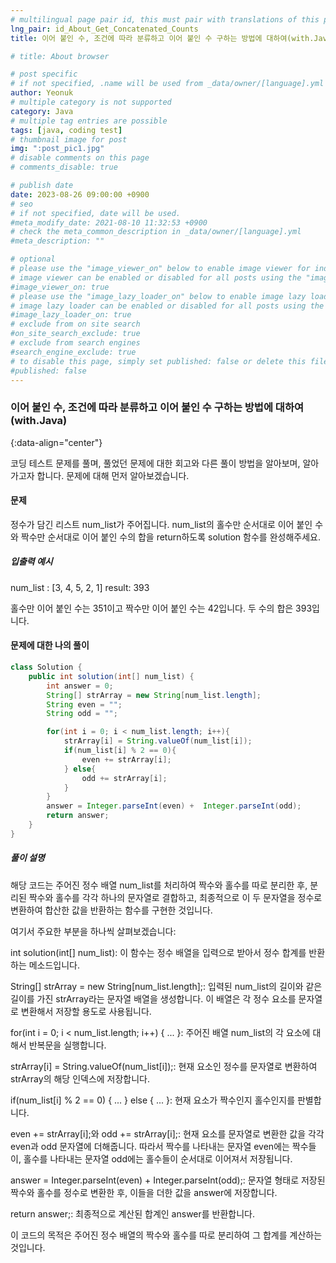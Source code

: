 ```yaml
---
# multilingual page pair id, this must pair with translations of this page. (This name must be unique)
lng_pair: id_About_Get_Concatenated_Counts
title: 이어 붙인 수, 조건에 따라 분류하고 이어 붙인 수 구하는 방법에 대하여(with.Java)

# title: About browser

# post specific
# if not specified, .name will be used from _data/owner/[language].yml
author: Yeonuk
# multiple category is not supported
category: Java
# multiple tag entries are possible
tags: [java, coding test]
# thumbnail image for post
img: ":post_pic1.jpg"
# disable comments on this page
# comments_disable: true

# publish date
date: 2023-08-26 09:00:00 +0900
# seo
# if not specified, date will be used.
#meta_modify_date: 2021-08-10 11:32:53 +0900
# check the meta_common_description in _data/owner/[language].yml
#meta_description: ""

# optional
# please use the "image_viewer_on" below to enable image viewer for individual pages or posts (_posts/ or [language]/_posts folders).
# image viewer can be enabled or disabled for all posts using the "image_viewer_posts: true" setting in _data/conf/main.yml.
#image_viewer_on: true
# please use the "image_lazy_loader_on" below to enable image lazy loader for individual pages or posts (_posts/ or [language]/_posts folders).
# image lazy loader can be enabled or disabled for all posts using the "image_lazy_loader_posts: true" setting in _data/conf/main.yml.
#image_lazy_loader_on: true
# exclude from on site search
#on_site_search_exclude: true
# exclude from search engines
#search_engine_exclude: true
# to disable this page, simply set published: false or delete this file
#published: false
---
```


<!-- outline-start -->

### 이어 붙인 수, 조건에 따라 분류하고 이어 붙인 수 구하는 방법에 대하여(with.Java)

{:data-align="center"}

<!-- outline-end -->

코딩 테스트 문제를 풀며, 풀었던 문제에 대한 회고와 다른 풀이 방법을 알아보며, 알아가고자 합니다.
문제에 대해 먼저 알아보겠습니다.

#### 문제

정수가 담긴 리스트 num_list가 주어집니다. num_list의 홀수만 순서대로 이어 붙인 수와 짝수만 순서대로 이어 붙인 수의 합을 return하도록 solution 함수를 완성해주세요.

##### 입출력 예시

num_list : [3, 4, 5, 2, 1]
result: 393

홀수만 이어 붙인 수는 351이고 짝수만 이어 붙인 수는 42입니다. 두 수의 합은 393입니다.

#### 문제에 대한 나의 풀이

```java
class Solution {
    public int solution(int[] num_list) {
        int answer = 0;
        String[] strArray = new String[num_list.length];
        String even = "";
        String odd = "";

        for(int i = 0; i < num_list.length; i++){
            strArray[i] = String.valueOf(num_list[i]);
            if(num_list[i] % 2 == 0){
                even += strArray[i];
            } else{
                odd += strArray[i];
            }
        }
        answer = Integer.parseInt(even) +  Integer.parseInt(odd);
        return answer;
    }
}
```

##### 풀이 설명

해당 코드는 주어진 정수 배열 num_list를 처리하여 짝수와 홀수를 따로 분리한 후, 분리된 짝수와 홀수를 각각 하나의 문자열로 결합하고, 최종적으로 이 두 문자열을 정수로 변환하여 합산한 값을 반환하는 함수를 구현한 것입니다.

여기서 주요한 부분을 하나씩 살펴보겠습니다:

int solution(int[] num_list): 이 함수는 정수 배열을 입력으로 받아서 정수 합계를 반환하는 메소드입니다.

String[] strArray = new String[num_list.length];: 입력된 num_list의 길이와 같은 길이를 가진 strArray라는 문자열 배열을 생성합니다. 이 배열은 각 정수 요소를 문자열로 변환해서 저장할 용도로 사용됩니다.

for(int i = 0; i < num_list.length; i++) { ... }: 주어진 배열 num_list의 각 요소에 대해서 반복문을 실행합니다.

strArray[i] = String.valueOf(num_list[i]);: 현재 요소인 정수를 문자열로 변환하여 strArray의 해당 인덱스에 저장합니다.

if(num_list[i] % 2 == 0) { ... } else { ... }: 현재 요소가 짝수인지 홀수인지를 판별합니다.

even += strArray[i];와 odd += strArray[i];: 현재 요소를 문자열로 변환한 값을 각각 even과 odd 문자열에 더해줍니다. 따라서 짝수를 나타내는 문자열 even에는 짝수들이, 홀수를 나타내는 문자열 odd에는 홀수들이 순서대로 이어져서 저장됩니다.

answer = Integer.parseInt(even) + Integer.parseInt(odd);: 문자열 형태로 저장된 짝수와 홀수를 정수로 변환한 후, 이들을 더한 값을 answer에 저장합니다.

return answer;: 최종적으로 계산된 합계인 answer를 반환합니다.

이 코드의 목적은 주어진 정수 배열의 짝수와 홀수를 따로 분리하여 그 합계를 계산하는 것입니다.
